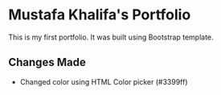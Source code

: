 # Mustafa Khalifa's Portfolio
This is my first portfolio.
It was built using Bootstrap template.


## Changes Made
- Changed color using HTML Color picker (#3399ff)
